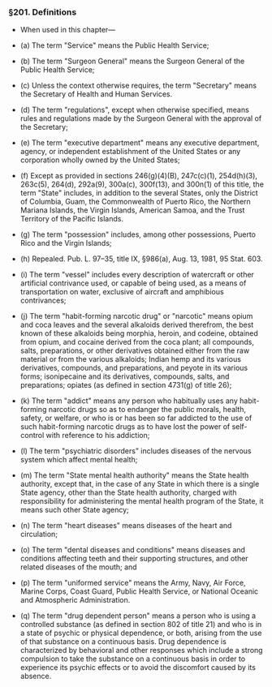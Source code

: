### §201. Definitions
* When used in this chapter—

* (a) The term "Service" means the Public Health Service;

* (b) The term "Surgeon General" means the Surgeon General of the Public Health Service;

* (c) Unless the context otherwise requires, the term "Secretary" means the Secretary of Health and Human Services.

* (d) The term "regulations", except when otherwise specified, means rules and regulations made by the Surgeon General with the approval of the Secretary;

* (e) The term "executive department" means any executive department, agency, or independent establishment of the United States or any corporation wholly owned by the United States;

* (f) Except as provided in sections 246(g)(4)(B), 247c(c)(1), 254d(h)(3), 263c(5), 264(d), 292a(9), 300a(c), 300f(13), and 300n(1) of this title, the term "State" includes, in addition to the several States, only the District of Columbia, Guam, the Commonwealth of Puerto Rico, the Northern Mariana Islands, the Virgin Islands, American Samoa, and the Trust Territory of the Pacific Islands.

* (g) The term "possession" includes, among other possessions, Puerto Rico and the Virgin Islands;

* (h) Repealed. Pub. L. 97–35, title IX, §986(a), Aug. 13, 1981, 95 Stat. 603.

* (i) The term "vessel" includes every description of watercraft or other artificial contrivance used, or capable of being used, as a means of transportation on water, exclusive of aircraft and amphibious contrivances;

* (j) The term "habit-forming narcotic drug" or "narcotic" means opium and coca leaves and the several alkaloids derived therefrom, the best known of these alkaloids being morphia, heroin, and codeine, obtained from opium, and cocaine derived from the coca plant; all compounds, salts, preparations, or other derivatives obtained either from the raw material or from the various alkaloids; Indian hemp and its various derivatives, compounds, and preparations, and peyote in its various forms; isonipecaine and its derivatives, compounds, salts, and preparations; opiates (as defined in section 4731(g) of title 26);

* (k) The term "addict" means any person who habitually uses any habit-forming narcotic drugs so as to endanger the public morals, health, safety, or welfare, or who is or has been so far addicted to the use of such habit-forming narcotic drugs as to have lost the power of self-control with reference to his addiction;

* (l) The term "psychiatric disorders" includes diseases of the nervous system which affect mental health;

* (m) The term "State mental health authority" means the State health authority, except that, in the case of any State in which there is a single State agency, other than the State health authority, charged with responsibility for administering the mental health program of the State, it means such other State agency;

* (n) The term "heart diseases" means diseases of the heart and circulation;

* (o) The term "dental diseases and conditions" means diseases and conditions affecting teeth and their supporting structures, and other related diseases of the mouth; and

* (p) The term "uniformed service" means the Army, Navy, Air Force, Marine Corps, Coast Guard, Public Health Service, or National Oceanic and Atmospheric Administration.

* (q) The term "drug dependent person" means a person who is using a controlled substance (as defined in section 802 of title 21) and who is in a state of psychic or physical dependence, or both, arising from the use of that substance on a continuous basis. Drug dependence is characterized by behavioral and other responses which include a strong compulsion to take the substance on a continuous basis in order to experience its psychic effects or to avoid the discomfort caused by its absence.